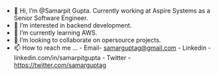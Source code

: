 - 👋 Hi, I’m @Samarpit Gupta. Currently working at Aspire Systems as a Senior Software Engineer.
- 👀 I’m interested in backend development.
- 🌱 I’m currently learning AWS.
- 💞️ I’m looking to collaborate on opersource projects.
- 📫 How to reach me ...
        - Email- samarguptag@gmail.com
        - Linkedin - linkedin.com/in/samarpitgupta
        - Twitter - https://twitter.com/samarguptag

<!---
Samarpitgupta/Samarpitgupta is a ✨ special ✨ repository because its `README.md` (this file) appears on your GitHub profile.
You can click the Preview link to take a look at your changes.
--->
